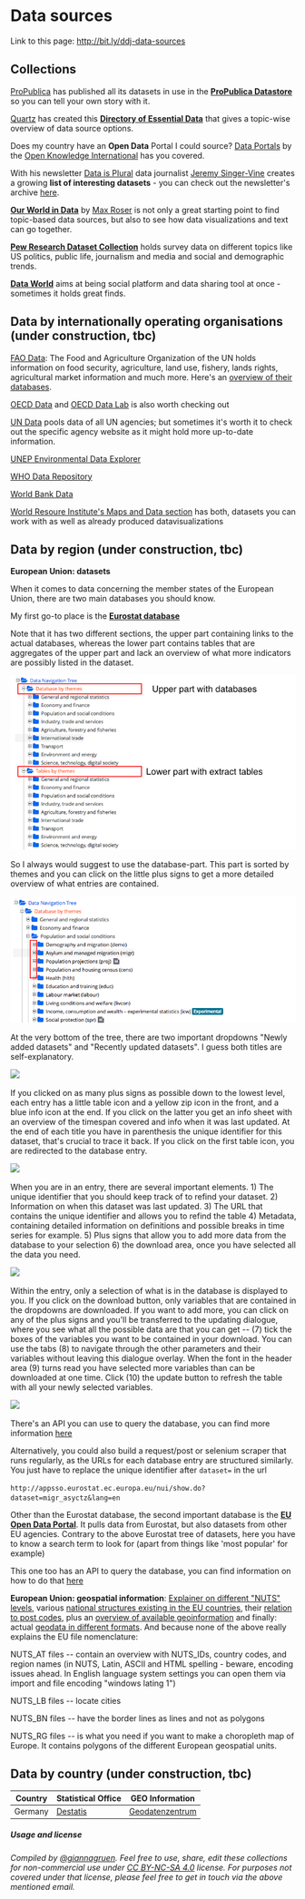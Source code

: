 # Data sources

Link to this page: http://bit.ly/ddj-data-sources

## Collections

[ProPublica](https://www.propublica.org/) has published all its datasets in use in the [**ProPublica Datastore**](https://www.propublica.org/datastore/) so you can tell your own story with it.

[Quartz](https://qz.com/) has created this [**Directory of Essential Data**](https://docs.google.com/spreadsheets/d/1hU7Snj4KZ-ppyy388l-sV4I26n4yGVb8xYnygPOS-5k/edit#gid=0) that gives a topic-wise overview of data source options.

Does my country have an **Open Data** Portal I could source? [Data Portals](http://dataportals.org/) by the [Open Knowledge International](https://okfn.org/) has you covered.

With his newsletter [Data is Plural](https://tinyletter.com/data-is-plural) data journalist [Jeremy Singer-Vine](https://twitter.com/jsvine) creates a growing **list of interesting datasets** - you can check out the newsletter's archive [here](https://docs.google.com/spreadsheets/d/1wZhPLMCHKJvwOkP4juclhjFgqIY8fQFMemwKL2c64vk/edit).

[**Our World in Data**](https://ourworldindata.org/) by [Max Roser](https://twitter.com/MaxCRoser) is not only a great starting point to find topic-based data sources, but also to see how data visualizations and text can go together.

[**Pew Research Dataset Collection**](http://www.pewresearch.org/download-datasets/) holds survey data on different topics like US politics, public life, journalism and media and social and demographic trends.

[**Data World**](https://data.world/) aims at being social platform and data sharing tool at once - sometimes it holds great finds.


## Data by internationally operating organisations (under construction, tbc)

[FAO Data](http://www.fao.org/faostat/en/#data): The Food and Agriculture Organization of the UN holds information on food security, agriculture, land use, fishery, lands rights, agricultural market information and much more. Here's an [overview of their databases](http://www.fao.org/statistics/databases/en/).

[OECD Data](https://data.oecd.org/) and [OECD Data Lab](http://www.oecd.org/statistics/datalab/) is also worth checking out

[UN Data](http://data.un.org/) pools data of all UN agencies; but sometimes it's worth it to check out the specific agency website as it might hold more up-to-date information.

[UNEP Environmental Data Explorer](http://geodata.grid.unep.ch/)

[WHO Data Repository](http://apps.who.int/gho/data/node.home)

[World Bank Data](https://data.worldbank.org/)

[World Resoure Institute's Maps and Data section](http://www.wri.org/resources) has both, datasets you can work with as well as already produced datavisualizations 

## Data by region (under construction, tbc)

**European Union: datasets**

When it comes to data concerning the member states of the European Union, there are two main databases you should know.

My first go-to place is the [**Eurostat database**](http://ec.europa.eu/eurostat/data/database)

Note that it has two different sections, the upper part containing links to the actual databases, whereas the lower part contains tables that are aggregates of the upper part and lack an overview of what more indicators are possibly listed in the dataset. 

![](img/Eurostat-Tree-overview.png)

So I always would suggest to use the database-part. This part is sorted by themes and you can click on the little plus signs to get a more detailed overview of what entries are contained.

![](img/Eurostat-Tree-dropdowns.png)

At the very bottom of the tree, there are two important dropdowns
"Newly added datasets" and "Recently updated datasets". I guess both titles are self-explanatory.

![](Eurostat-Tree-bottom.png)

If you clicked on as many plus signs as possible down to the lowest level, each entry has a little table icon and a yellow zip icon in the front, and a blue info icon at the end. If you click on the latter you get an info sheet with an overview of the timespan covered and info when it was last updated. At the end of each title you have in parenthesis the unique identifier for this dataset, that's crucial to trace it back.
If you click on the first table icon, you are redirected to the database entry. 

![](Eurostat-Tree-LowestLevel.png)

When you are in an entry, there are several important elements. 1) The unique identifier that you should keep track of to refind your dataset. 2) Information on when this dataset was last updated. 3) The URL that contains the unique identifier and allows you to refind the table 4) Metadata, containing detailed information on definitions and possible breaks in time series for example. 5) Plus signs that allow you to add more data from the database to your selection 6) the download area, once you have selected all the data you need.

![](Eurostat-Database-entry)

Within the entry, only a selection of what is in the database is displayed to you. If you click on the download button, only variables that are contained in the dropdowns are downloaded. If you want to add more, you can click on any of the plus signs and you'll be transferred to the updating dialogue, where you see what all the possible data are that you can get -- (7) tick the boxes of the variables you want to be contained in your download. You can use the tabs (8) to navigate through the other parameters and their variables without leaving this dialogue overlay. When the font in the header area (9) turns read you have selected more variables than can be downloaded at one time. Click (10) the update button to refresh the table with all your newly selected variables.

![](Eurostat-Change-Selection.png)


There's an API you can use to query the database, you can find more information [here](http://ec.europa.eu/eurostat/web/sdmx-web-services/rest-sdmx-2.1)

Alternatively, you could also build a request/post or selenium scraper that runs regularly, as the URLs for each database entry are structured similarly. You just have to replace the unique identifier after `dataset=` in the url

`http://appsso.eurostat.ec.europa.eu/nui/show.do?dataset=migr_asyctz&lang=en`

Other than the Eurostat database, the second important database is the [**EU Open Data Portal**](http://data.europa.eu/euodp/en/data). It pulls data from Eurostat, but also datasets from other EU agencies. Contrary to the above Eurostat tree of datasets, here you have to know a search term to look for (apart from things like 'most popular' for example)

This one too has an API to query the database, you can find information on how to do that [here](http://data.europa.eu/euodp/en/developerscorner)

**European Union: geospatial information**: [Explainer on different "NUTS" levels](http://ec.europa.eu/eurostat/web/nuts), various [national structures existing in the EU countries](http://ec.europa.eu/eurostat/web/nuts/national-structures-eu), their [relation to post codes](http://ec.europa.eu/eurostat/web/nuts/correspondence-tables/postcodes-and-nuts), plus an [overview of available geoinformation](http://ec.europa.eu/eurostat/web/gisco/geodata/reference-data/administrative-units-statistical-units) and finally: actual [geodata in different formats](http://ec.europa.eu/eurostat/de/web/gisco/geodata/reference-data/administrative-units-statistical-units/nuts).
And because none of the above really explains the EU file nomenclature:

NUTS_AT files -- contain an overview with NUTS_IDs, country codes, and region names (in NUTS, Latin, ASCII and HTML spelling - beware, encoding issues ahead. In English language system settings you can open them via import and file encoding "windows lating 1")

NUTS_LB files -- locate cities

NUTS_BN files -- have the border lines as lines and not as polygons

NUTS_RG files -- is what you need if you want to make a choropleth map of Europe. It contains polygons of the different European geospatial units.

## Data by country (under construction, tbc)

| Country     | Statistical Office    | GEO Information    |
|-------------|-----------------------|--------------------|
| Germany	  | [Destatis](https://www-genesis.destatis.de/genesis/online/logon?language=en)			  | [Geodatenzentrum](http://www.geodatenzentrum.de/geodaten/gdz_rahmen.gdz_div?gdz_spr=eng&gdz_akt_zeile=5&gdz_anz_zeile=1&gdz_unt_zeile=0&gdz_user_id=0)|




##### Usage and license
*Compiled by [@giannagruen](twitter.com/giannagruen).* 
*Feel free to use, share, edit these collections for non-commercial use under [CC BY-NC-SA 4.0](https://creativecommons.org/licenses/by-nc-sa/4.0/) license. For purposes not covered under that license, please feel free to get in touch via the above mentioned email.*